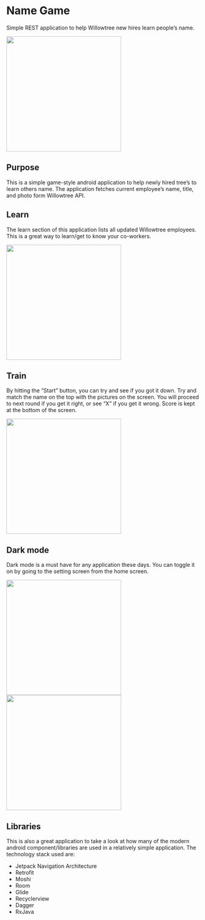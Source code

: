 # Name Game
Simple REST application to help Willowtree new hires learn people’s name.

<img src="./screenshots/home_light.png" width="300">

## Purpose
This is a simple game-style android application to help newly hired tree’s to learn others name. The application fetches current employee’s name, title, and photo form Willowtree API.

## Learn
The learn section of this application lists all updated Willowtree employees. This is a great way to learn/get to know your co-workers.

<img src="./screenshots/list_light.png" width="300">

## Train
By hitting the “Start” button, you can try and see if you got it down. Try and match the name on the top with the pictures on the screen. You will proceed to next round if you get it right, or see “X” if you get it wrong. Score is kept at the bottom of the screen.

<img src="./screenshots/game.png" width="300">

## Dark mode
Dark mode is a must have for any application these days. You can toggle it on by going to the setting screen from the home screen.

<img src="./screenshots/home_dark.png" width="300">
<img src="./screenshots/list_dark.png" width="300">

## Libraries
This is also a great application to take a look at how many of the modern android component/libraries are used in a relatively simple application.
The technology stack used are:
* Jetpack Navigation Architecture
* Retrofit
* Moshi
* Room
* Glide
* Recyclerview
* Dagger
* RxJava
